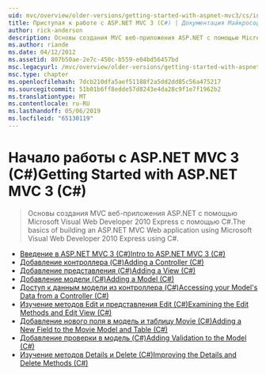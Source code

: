 ```yaml
---
uid: mvc/overview/older-versions/getting-started-with-aspnet-mvc3/cs/index
title: Приступая к работе с ASP.NET MVC 3 (C#) | Документация Майкрософт
author: rick-anderson
description: Основы создания MVC веб-приложения ASP.NET с помощью Microsoft Visual Web Developer 2010 Express с помощью C#.
ms.author: riande
ms.date: 04/12/2012
ms.assetid: 807b50ae-2e7c-450c-b559-e04bd56457bd
msc.legacyurl: /mvc/overview/older-versions/getting-started-with-aspnet-mvc3/cs
msc.type: chapter
ms.openlocfilehash: 7dcb210dfa5aef51188f2a5dd2dd85c56a475217
ms.sourcegitcommit: 51b01b6ff8edde57d8243e4da28c9f1e7f1962b2
ms.translationtype: MT
ms.contentlocale: ru-RU
ms.lasthandoff: 05/06/2019
ms.locfileid: "65130119"
---
```

# <a name="getting-started-with-aspnet-mvc-3-c"></a><span data-ttu-id="b5d8b-103">Начало работы с ASP.NET MVC 3 (C#)</span><span class="sxs-lookup"><span data-stu-id="b5d8b-103">Getting Started with ASP.NET MVC 3 (C#)</span></span>

> <span data-ttu-id="b5d8b-104">Основы создания MVC веб-приложения ASP.NET с помощью Microsoft Visual Web Developer 2010 Express с помощью C#.</span><span class="sxs-lookup"><span data-stu-id="b5d8b-104">The basics of building an ASP.NET MVC Web application using Microsoft Visual Web Developer 2010 Express using C#.</span></span>

- [<span data-ttu-id="b5d8b-105">Введение в ASP.NET MVC 3 (C#)</span><span class="sxs-lookup"><span data-stu-id="b5d8b-105">Intro to ASP.NET MVC 3 (C#)</span></span>](intro-to-aspnet-mvc-3.md)
- [<span data-ttu-id="b5d8b-106">Добавление контроллера (C#)</span><span class="sxs-lookup"><span data-stu-id="b5d8b-106">Adding a Controller (C#)</span></span>](adding-a-controller.md)
- [<span data-ttu-id="b5d8b-107">Добавление представления (C#)</span><span class="sxs-lookup"><span data-stu-id="b5d8b-107">Adding a View (C#)</span></span>](adding-a-view.md)
- [<span data-ttu-id="b5d8b-108">Добавление модели (C#)</span><span class="sxs-lookup"><span data-stu-id="b5d8b-108">Adding a Model (C#)</span></span>](adding-a-model.md)
- [<span data-ttu-id="b5d8b-109">Доступ к данным модели из контроллера (C#)</span><span class="sxs-lookup"><span data-stu-id="b5d8b-109">Accessing your Model's Data from a Controller (C#)</span></span>](accessing-your-models-data-from-a-controller.md)
- [<span data-ttu-id="b5d8b-110">Изучение методов Edit и представления Edit (C#)</span><span class="sxs-lookup"><span data-stu-id="b5d8b-110">Examining the Edit Methods and Edit View (C#)</span></span>](examining-the-edit-methods-and-edit-view.md)
- [<span data-ttu-id="b5d8b-111">Добавление нового поля в модель и таблицу Movie (C#)</span><span class="sxs-lookup"><span data-stu-id="b5d8b-111">Adding a New Field to the Movie Model and Table (C#)</span></span>](adding-a-new-field.md)
- [<span data-ttu-id="b5d8b-112">Добавление проверки в модель (C#)</span><span class="sxs-lookup"><span data-stu-id="b5d8b-112">Adding Validation to the Model (C#)</span></span>](adding-validation-to-the-model.md)
- [<span data-ttu-id="b5d8b-113">Изучение методов Details и Delete (C#)</span><span class="sxs-lookup"><span data-stu-id="b5d8b-113">Improving the Details and Delete Methods (C#)</span></span>](improving-the-details-and-delete-methods.md)
